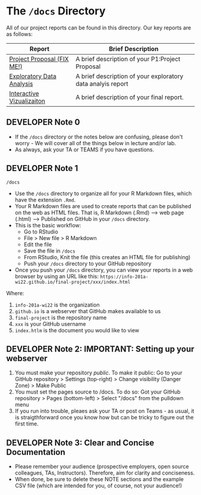 
# The `/docs` Directory

All of our project reports can be found in this directory. Our key reports are 
as follows: 


|Report | Brief Description|
|---------------| -----------------|
|[Project Proposal (FIX ME!)](./p01-proposal.md) | A brief description of your P1:Project Proposal
|[Exploratory Data Analysis](./xxx) | A brief description of your exploratory data analyis report
|[Interactive Vizualizaiton](./xxx) | A brief description of your final report. 


## DEVELOPER Note 0
* If the `/docs` directory or the notes below are confusing, please don't worry - We will cover all of the things below in lecture and/or lab.
* As always, ask your TA or TEAMS if you have questions. 

## DEVELOPER Note 1
`/docs`

* Use the `/docs` directory to organize all for your R Markdown files, which have the extension `.Rmd`.
* Your R Markdown files are used to create reports that can be published on the web as HTML files.  That is, R Markdown (.Rmd) --> web page (.html) --> Published on GitHub in your `/docs` directory.
* This is the basic workflow:
  - Go to RStudio
  - File > New file > R Markdown
  - Edit the file 
  - Save the file in `/docs`
  - From RStudio, Knit the file (this creates an HTML file for publishing)
  - Push your `/docs` directory to your GitHub repository
* Once you push your `/docs` directory, you can view your reports in a web browser by using an URL like this: `https://info-201a-wi22.github.io/final-project/xxx/index.html`

Where: 
1. `info-201a-wi22`    is the organization 
1. `github.io`         is a webserver that GitHub makes available to us
1. `final-project`     is the repository name 
1. `xxx`               is your GitHub username 
1. `index.htlm`        is the document you would like to view

## DEVELOPER Note 2: IMPORTANT: Setting up your webserver 
1. You must make your repository *public*. To make it public: Go to your GitHub repository > Settings (top-right) > Change visibility (Danger Zone) > Make Public
1. You must set the pages source to /docs. To do so: Got your GitHub repository > Pages (bottom-left) > Select "/docs" from the pulldown menu
1. If you run into trouble, pleaes ask your TA or post on Teams - as usual, it is straigthforward once you know how but can be tricky to figure out the first time.

## DEVELOPER Note 3:  Clear and Concise Documentation
* Please remember your audience (prospective employers, open source colleagues, TAs, Instructors). Therefore, 
aim for clarity and conciseness.
* When done, be sure to delete these NOTE sections and the example CSV file (which are intended for you, of course, not your audience!)
